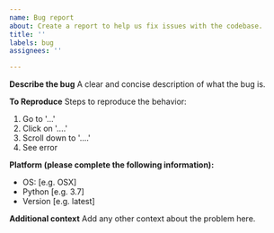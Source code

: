 ```yaml
---
name: Bug report
about: Create a report to help us fix issues with the codebase.
title: ''
labels: bug
assignees: ''

---
```


**Describe the bug**
A clear and concise description of what the bug is.

**To Reproduce**
Steps to reproduce the behavior:
1. Go to '...'
2. Click on '....'
3. Scroll down to '....'
4. See error

**Platform (please complete the following information):**
 - OS: [e.g. OSX]
 - Python [e.g. 3.7]
 - Version [e.g. latest]

**Additional context**
Add any other context about the problem here.
